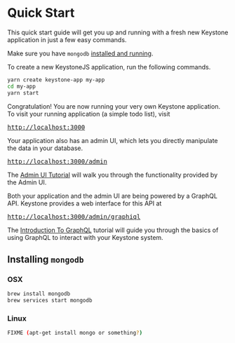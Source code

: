 # Quick Start

This quick start guide will get you up and running with a fresh new Keystone application in just a few easy commands.

Make sure you have `mongodb` [installed and running](#installing-mongodb).

To create a new KeystoneJS application, run the following commands.

```sh
yarn create keystone-app my-app
cd my-app
yarn start
```

Congratulation! You are now running your very own Keystone application.
To visit your running application (a simple todo list), visit

<pre>
<a href="http://localhost:3000">http://localhost:3000</a>
</pre>

Your application also has an admin UI, which lets you directly manipulate the data in your database.

<pre>
<a href="http://localhost:3000/admin/">http://localhost:3000/admin</a>
</pre>

The [Admin UI Tutorial](../tutorials/admin-ui.md) will walk you through the functionality provided by the Admin UI.

Both your application and the admin UI are being powered by a GraphQL API.
Keystone provides a web interface for this API at

<pre>
<a href="http://localhost:3000/admin/graphiql">http://localhost:3000/admin/graphiql</a>
</pre>

The [Introduction To GraphQL](../tutorials/intro-to-graphql.md) tutorial will guide you through the basics of using GraphQL to interact with your Keystone system.

## Installing `mongodb`

### OSX

```sh
brew install mongodb
brew services start mongodb
```

### Linux

```sh
FIXME (apt-get install mongo or something?)
```

